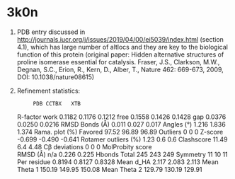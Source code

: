 # 3k0n 

1. PDB entry discussed in http://journals.iucr.org/j/issues/2019/04/00/ei5039/index.html (section 4.1), which has large number 
of altlocs and they are key to the biological function of this protein (original paper: Hidden alternative structures of proline isomerase essential for catalysis. Fraser, J.S., Clarkson, M.W., Degnan, S.C., Erion, R., Kern, D., Alber, T.,  Nature 462: 669-673, 2009, DOI: 10.1038/nature08615)

2. Refinement statistics:

			PDB	CCTBX	XTB
	R-factor	work	0.1182	0.1176	0.1212
	free	0.1558	0.1426	0.1428
	gap	0.0376	0.0250	0.0216
RMSD	Bonds (Å)	0.011	0.027	0.017
	Angles (°)	1.216	1.836	1.374
Rama. plot
(%)	Favored	97.52	96.89	96.89
	Outliers	0	0	0
	Z-score	-0.699	-0.490	-0.641
Rotamer outliers (%)	1.23	0.6	0.6
Clashscore		11.49	6.4	4.48
Cβ deviations		0	0	0
MolProbity score				
RMSD (Å)		n/a	0.226	0.225
Hbonds	Total	245	243	249
	Symmetry	11	10	11
	Per residue	0.8194	0.8127	0.8328
	Mean d_HA	2.117	2.083	2.113
	Mean Theta 1	150.19	149.95	150.08
	Mean Theta 2	129.79	130.19	129.91

